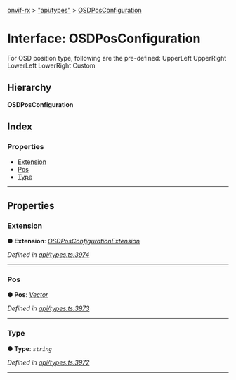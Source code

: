 [onvif-rx](../README.md) > ["api/types"](../modules/_api_types_.md) > [OSDPosConfiguration](../interfaces/_api_types_.osdposconfiguration.md)

# Interface: OSDPosConfiguration

For OSD position type, following are the pre-defined: UpperLeft UpperRight LowerLeft LowerRight Custom

## Hierarchy

**OSDPosConfiguration**

## Index

### Properties

* [Extension](_api_types_.osdposconfiguration.md#extension)
* [Pos](_api_types_.osdposconfiguration.md#pos)
* [Type](_api_types_.osdposconfiguration.md#type)

---

## Properties

<a id="extension"></a>

###  Extension

**● Extension**: *[OSDPosConfigurationExtension](_api_types_.osdposconfigurationextension.md)*

*Defined in [api/types.ts:3974](https://github.com/patrickmichalina/onvif-rx/blob/1596479/src/api/types.ts#L3974)*

___
<a id="pos"></a>

###  Pos

**● Pos**: *[Vector](_api_types_.vector.md)*

*Defined in [api/types.ts:3973](https://github.com/patrickmichalina/onvif-rx/blob/1596479/src/api/types.ts#L3973)*

___
<a id="type"></a>

###  Type

**● Type**: *`string`*

*Defined in [api/types.ts:3972](https://github.com/patrickmichalina/onvif-rx/blob/1596479/src/api/types.ts#L3972)*

___

